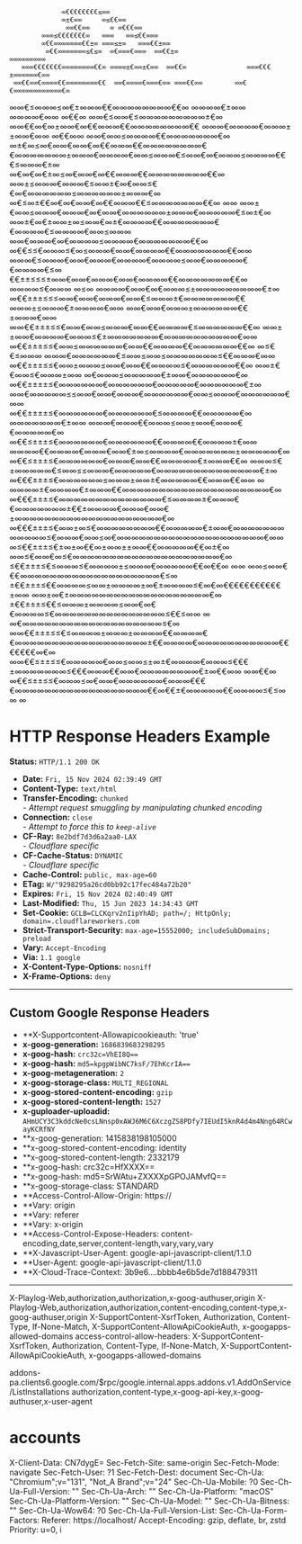              
                 ∞€€€€€€€€≤∞∞                                                                       
                 ∞±€∞∞     ∞≤€€∞∞                                                                  
                  ∞∞€€∞∞     ∞ ∞€€€∞∞                                                              
            ∞∞∞≤€€€€€€€∞   ∞∞∞   ∞∞≤€€∞∞∞                                                          
            ∞€€∞∞∞∞∞∞∞€€±∞ ∞∞∞≤±∞   ∞∞∞€€±∞∞                                                       
             ∞€€∞∞∞∞∞∞∞≤€≤∞  ∞€∞∞∞€∞∞∞  ∞∞€€±∞                      ∞∞∞∞∞∞∞∞∞                      
       ∞∞∞€€€€€€€∞∞∞∞∞∞∞∞€€∞ ∞∞∞∞±€∞∞±€∞∞  ∞∞€€∞               ∞∞∞€€€±∞∞∞∞∞∞€∞∞                    
     ∞∞€€∞∞€∞∞∞∞€€∞∞∞∞∞∞∞∞€€  ∞∞€∞∞∞∞€∞∞∞€∞∞ ∞∞∞€€∞∞        ∞∞€€∞∞∞∞∞∞∞∞∞∞∞∞€∞                     
   ∞∞€≤∞∞∞≤∞€±∞∞∞€€∞∞∞∞∞∞∞∞€€∞ ∞∞∞∞€±∞∞ ∞∞∞∞€∞∞  ∞€€∞     ∞∞€≤∞∞€≤∞∞∞∞∞∞∞∞∞±€∞                     
 ∞∞€€∞€∞±∞∞€∞€€∞∞∞€€∞∞∞∞∞∞∞∞€€ ∞∞∞€∞∞∞∞€∞∞∞±±∞∞€∞∞ ∞€€∞∞ ∞∞€∞∞≤∞∞∞∞€€∞∞∞∞∞∞∞€∞                     
∞±€∞≤∞€∞∞€∞∞€∞€€∞∞∞€€∞∞∞∞∞∞∞∞€€∞∞∞∞∞∞∞±∞∞∞€∞∞∞∞€∞∞≤∞∞∞€≤∞∞€∞€∞∞∞≤∞∞∞∞€€€≤∞∞∞€±∞                    
∞€∞€∞€±∞≤∞€∞∞€∞€€∞∞∞€€∞∞∞∞∞∞∞∞€€∞ ∞∞±≤∞∞∞€∞∞∞€≤∞∞±€∞€∞∞≤€€∞€∞∞∞∞∞∞≤∞∞∞∞∞∞±∞∞∞€∞                    
 ∞€≤∞±€€∞€∞€∞∞€∞€€∞∞∞€€≤∞∞∞∞∞∞∞€€∞ ∞∞ ∞∞±€∞∞≤∞∞∞€∞∞∞€∞€∞∞€∞∞∞∞∞∞±∞∞∞€∞∞∞∞∞€≤∞±€∞                   
 ∞∞±€∞€±∞∞±∞≤∞∞€∞±€∞∞∞∞€€∞∞∞∞∞∞∞€€∞∞∞∞€≤∞∞∞∞€∞∞≤∞∞∞ ∞∞€∞∞∞€∞€∞∞∞∞≤∞∞∞∞€∞∞∞∞∞∞∞€€∞                  
∞€€≤≤€∞∞∞≤€∞≤∞∞∞€∞∞€∞∞∞∞€€∞∞∞∞∞∞∞€€∞∞  ∞∞∞€≤∞∞∞€∞∞€∞∞∞€∞∞∞∞€∞∞∞∞≤∞∞€∞∞∞∞∞€€∞∞∞∞€≤∞                 
€€±±≤≤≤±∞∞€∞∞€∞∞∞€∞∞€∞∞∞∞€€∞∞∞∞∞∞∞€€∞    ∞∞∞∞≤€∞∞∞  ∞≤∞ ∞∞∞∞€∞∞€∞€∞∞∞≤±∞∞∞∞∞∞∞∞∞€±∞                
∞€€±±±≤≤≤∞∞€∞∞€∞∞∞€∞∞€≤∞∞∞±€∞∞∞∞∞∞∞€€    ∞∞∞±≤∞∞∞€±∞∞∞∞€∞∞ ∞∞€∞∞€∞∞∞±∞∞∞∞∞∞€€±∞∞∞€∞∞               
∞∞€€±±±≤≤€∞∞€∞∞≤∞∞∞€∞∞€€∞∞∞∞€≤∞∞∞∞∞∞€€∞       ∞∞±±∞∞€∞∞∞∞€∞∞∞≤€±∞∞∞∞∞∞∞€∞∞∞∞∞∞∞∞∞∞€∞∞              
  ∞€€±±±≤≤€∞∞≤∞∞∞∞∞∞€∞∞€€∞∞∞∞€€∞∞∞∞∞∞€€∞  ∞≤€€≤∞∞∞  ∞∞∞€∞∞∞∞∞∞€≤∞∞≤∞∞≤∞∞∞∞∞∞∞≤€€∞∞∞€∞∞             
   ∞€€±±±≤≤€∞∞±∞∞∞≤∞∞€∞∞€€∞∞∞∞≤€∞∞∞∞∞∞€€∞     ∞∞±€€∞∞≤€∞∞∞±∞∞ ∞€∞∞∞≤∞∞∞∞∞€±∞∞€∞∞∞∞∞∞€∞             
    ∞€€±±±±≤€∞∞∞∞∞∞€∞∞∞∞∞∞€∞∞∞∞∞€∞∞∞∞∞∞€±∞   ∞∞€∞∞∞∞∞≤≤∞∞€∞∞€∞∞∞€∞∞∞∞∞∞€∞∞≤∞∞∞€∞∞∞∞∞∞€∞∞           
     ∞€€±±±±≤€∞∞∞∞∞∞€∞∞∞∞∞∞€≤∞∞∞∞€€∞∞∞∞∞€∞   ∞∞∞∞∞∞∞€±∞∞ ∞∞∞€∞∞∞€€∞∞∞≤∞∞±∞∞€∞∞∞€€∞∞∞∞∞€∞           
      ∞€€≤±±±≤€∞∞∞∞∞∞€∞∞∞∞∞∞€€∞∞∞∞€€∞∞∞∞±€∞∞    ∞∞∞∞€€∞∞∞∞€∞∞∞€∞∞€±∞≤∞∞∞∞€∞∞∞∞∞∞∞±∞∞∞∞∞€∞          
       ∞€€≤±±±≤€∞∞∞∞∞∞€∞∞∞€∞∞€€∞∞∞∞∞€±∞∞∞€€∞  ∞∞∞≤€±∞∞∞∞∞€≤∞∞≤≤∞∞∞€∞∞∞∞∞€∞∞∞∞∞∞∞∞∞∞∞∞∞∞€±∞         
        ∞€€€±±±≤€∞∞∞∞∞∞≤∞∞∞±∞∞±€∞∞∞∞∞€€∞∞∞€€∞∞ ∞   ∞∞∞∞±€∞∞∞∞€±∞∞∞€€∞∞∞∞∞∞∞∞∞∞∞∞∞∞∞∞∞∞∞∞€∞         
         ∞€€€±±±≤€∞∞∞∞∞∞∞∞∞∞∞∞∞∞€≤∞∞∞∞±€∞∞∞€€∞∞∞∞∞∞∞±€€±∞∞∞∞€∞∞∞€∞∞€±∞∞∞∞∞∞∞∞∞∞∞∞∞∞∞∞∞∞∞∞€∞        
          ∞€€€±±±≤€∞∞±∞≤€∞∞∞∞∞∞∞∞€€∞∞∞∞∞€±∞∞€∞∞∞∞∞∞∞ ∞∞∞∞∞≤€∞∞∞€∞∞≤∞€∞∞∞∞∞∞∞∞∞∞∞∞∞∞∞∞∞∞∞∞€∞∞       
           ∞≤€€±±±≤€±∞±∞€€∞±∞∞±±∞∞€€∞∞∞∞∞€€∞±€∞             ∞∞≤€∞∞€∞≤€∞∞∞∞∞∞∞∞∞∞∞∞∞∞∞∞∞∞∞∞€∞       
             ≤€€±±±≤€≤∞∞∞≤€∞∞∞∞±≤∞∞∞€∞∞∞∞∞€€∞€€∞    ∞∞         ∞∞≤∞∞€€€∞∞∞∞∞∞∞∞∞∞∞∞∞∞∞∞∞∞∞€≤∞      
              ±€€±±±≤€€∞∞∞∞≤∞∞±∞∞∞∞±∞€±∞∞∞∞≤€∞€∞€€€€€€€€€€€±∞∞    ∞∞±∞€±∞∞∞∞∞∞∞∞∞∞∞∞∞∞∞∞∞∞∞€∞      
               ±€€±±±≤€€≤∞∞∞±∞∞∞∞≤∞∞€∞€€∞∞∞∞≤€∞∞∞∞∞∞∞∞∞∞∞∞∞∞∞≤€€≤∞∞ ∞ ∞€∞∞∞∞∞∞∞∞∞∞∞∞∞∞∞∞∞∞∞≤€∞     
               ∞∞€€±±±≤≤€≤∞∞∞∞±∞∞∞±∞∞∞∞€€∞∞∞∞€€∞∞∞∞∞∞∞∞∞∞∞∞∞∞∞∞∞∞±€€∞∞∞∞€∞∞∞∞∞∞∞∞∞∞∞€€€€€€€∞€∞     
                ∞∞€€≤±±≤≤€∞∞∞∞∞€∞∞≤∞∞≤±∞±€∞∞∞∞€∞∞∞≤€€€±∞∞∞∞∞∞∞≤€€€∞∞∞€€∞∞€∞∞∞∞∞∞∞∞€±∞€€∞∞ ∞∞€€∞    
                  ∞€€≤±±≤≤€∞∞∞≤∞€∞∞€∞∞∞∞∞∞€∞∞∞€€€€∞∞∞∞∞∞∞∞∞∞∞∞∞∞∞∞∞∞€€∞€€±€∞∞∞∞∞€€∞∞∞∞≤€≤∞  ∞ ∞    



# HTTP Response Headers Example

**Status:** `HTTP/1.1 200 OK`

- **Date:** `Fri, 15 Nov 2024 02:39:49 GMT`
- **Content-Type:** `text/html`
- **Transfer-Encoding:** `chunked`  
  *- Attempt request smuggling by manipulating chunked encoding*
- **Connection:** `close`  
  *- Attempt to force this to `keep-alive`*
- **CF-Ray:** `8e2bdf7d3d6a2aa0-LAX`  
  *- Cloudflare specific*
- **CF-Cache-Status:** `DYNAMIC`  
  *- Cloudflare specific*
- **Cache-Control:** `public, max-age=60`
- **ETag:** `W/"9298295a26cd0bb92c17fec484a72b20"`
- **Expires:** `Fri, 15 Nov 2024 02:40:49 GMT`
- **Last-Modified:** `Thu, 15 Jun 2023 14:34:43 GMT`
- **Set-Cookie:** `GCLB=CLCKqrv2nIipYhAD; path=/; HttpOnly; domain=.cloudflareworkers.com`
- **Strict-Transport-Security:** `max-age=15552000; includeSubDomains; preload`
- **Vary:** `Accept-Encoding`
- **Via:** `1.1 google`
- **X-Content-Type-Options:** `nosniff`
- **X-Frame-Options:** `deny`

---
## Custom Google Response Headers
- **X-Supportcontent-Allowapicookieauth: 'true'
- **x-goog-generation:** `1686839683298295`
- **x-goog-hash:** `crc32c=VhEI8Q==`
- **x-goog-hash:** `md5=kpgpWibNC7ksF/7EhKcrIA==`
- **x-goog-metageneration:** `2`
- **x-goog-storage-class:** `MULTI_REGIONAL`
- **x-goog-stored-content-encoding:** `gzip`
- **x-goog-stored-content-length:** `1527`
- **x-guploader-uploadid:** `AHmUCY3C3kddcNe0csLNnsp0xAWJ6M6C6XczgZS8PDfy7IEUdI5knR4d4m4Nng64RCwayKCRfNY`
- **x-goog-generation: 1415838198105000
- **x-goog-stored-content-encoding: identity
- **x-goog-stored-content-length: 2332179
- **x-goog-hash: crc32c=HfXXXX==
- **x-goog-hash: md5=SrWAtu+ZXXXXpGPOJAMvfQ==
- **x-goog-storage-class: STANDARD
- **Access-Control-Allow-Origin: https://<host>
- **Vary: origin
- **Vary: referer
- **Vary: x-origin
- **Access-Control-Expose-Headers: content-encoding,date,server,content-length,vary,vary,vary
- **X-Javascript-User-Agent: google-api-javascript-client/1.1.0
- **User-Agent: google-api-javascript-client/1.1.0
- **X-Cloud-Trace-Context: 3b9e6....bbbb4e6b5de7d188479311
---
X-Playlog-Web,authorization,authorization,x-goog-authuser,origin
X-Playlog-Web,authorization,authorization,content-encoding,content-type,x-goog-authuser,origin
X-SupportContent-XsrfToken, Authorization, Content-Type, If-None-Match, X-SupportContent-AllowApiCookieAuth, x-googapps-allowed-domains
access-control-allow-headers: X-SupportContent-XsrfToken, Authorization, Content-Type, If-None-Match, X-SupportContent-AllowApiCookieAuth, x-googapps-allowed-domains

 addons-pa.clients6.google.com/$rpc/google.internal.apps.addons.v1.AddOnService/ListInstallations
 authorization,content-type,x-goog-api-key,x-goog-authuser,x-user-agent

#
# accounts

X-Client-Data: CN7dygE=
Sec-Fetch-Site: same-origin
Sec-Fetch-Mode: navigate
Sec-Fetch-User: ?1
Sec-Fetch-Dest: document
Sec-Ch-Ua: "Chromium";v="131", "Not_A Brand";v="24"
Sec-Ch-Ua-Mobile: ?0
Sec-Ch-Ua-Full-Version: ""
Sec-Ch-Ua-Arch: ""
Sec-Ch-Ua-Platform: "macOS"
Sec-Ch-Ua-Platform-Version: ""
Sec-Ch-Ua-Model: ""
Sec-Ch-Ua-Bitness: ""
Sec-Ch-Ua-Wow64: ?0
Sec-Ch-Ua-Full-Version-List: 
Sec-Ch-Ua-Form-Factors: 
Referer: https://localhost/
Accept-Encoding: gzip, deflate, br, zstd
Priority: u=0, i
